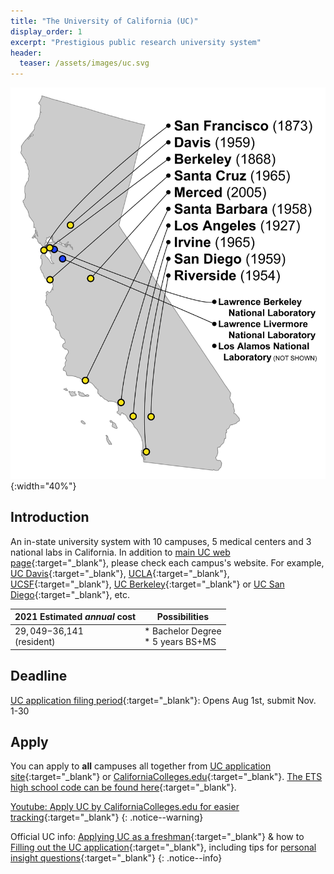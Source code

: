 ```yaml
---
title: "The University of California (UC)"
display_order: 1
excerpt: "Prestigious public research university system"
header:
  teaser: /assets/images/uc.svg
---
```

![UC campuses and labs](/assets/images/uc-campuses.png){:width="40%"}
## Introduction

An in-state university system with 10 campuses, 5 medical centers and 3 national labs in California. In addition to 
[main UC web page](https://www.universityofcalifornia.edu/){:target="_blank"}, please check each campus's website. For example, [UC Davis](https://www.ucdavis.edu/){:target="_blank"}, [UCLA](https://www.ucla.edu/){:target="_blank"}, [UCSF](https://www.ucsf.edu/){:target="_blank"}, [UC Berkeley](https://www.berkeley.edu/){:target="_blank"} or [UC San Diego](https://ucsd.edu/){:target="_blank"}, etc.

| 2021 Estimated <strong><em>annual</em></strong> cost| Possibilities | 
| ------------------------------------------------- | ----------------| 
|$29,049-$36,141<br>(resident)|* Bachelor Degree<br>* 5 years BS+MS   |

## Deadline
[UC application filing period](https://admission.universityofcalifornia.edu/){:target="_blank"}:  Opens Aug 1st,  submit Nov. 1-30

## Apply
You can apply to **all** campuses all together from [UC application site](https://apply.universityofcalifornia.edu/){:target="_blank"} or [CaliforniaColleges.edu](https://apply.universityofcalifornia.edu/){:target="_blank"}.
[The ETS high school code can be found here](https://collegereadiness.collegeboard.org/k-12-school-code-search){:target="_blank"}.

[Youtube: Apply UC by CaliforniaColleges.edu for easier tracking](https://youtu.be/_yRSbIQ2vJw){:target="_blank"}
{: .notice--warning}

Official UC info: [Applying UC as a freshman](https://admission.universityofcalifornia.edu/how-to-apply/applying-as-a-freshman){:target="_blank"} & how to [Filling out the UC application](https://admission.universityofcalifornia.edu/how-to-apply/applying-as-a-freshman/filling-out-the-application.html){:target="_blank"}, including tips for [personal insight questions](https://admission.universityofcalifornia.edu/how-to-apply/applying-as-a-freshman/personal-insight-questions.html){:target="_blank"}
{: .notice--info}

